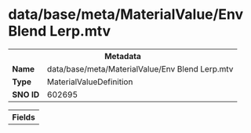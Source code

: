 <h1>data/base/meta/MaterialValue/Env Blend Lerp.mtv</h1><table><tr><th colspan="100%">Metadata</th></tr><tr><td><b>Name</b></td><td>data/base/meta/MaterialValue/Env Blend Lerp.mtv</td></tr><tr><td><b>Type</b></td><td>MaterialValueDefinition</td></tr><tr><td><b>SNO ID</b></td><td>602695</td></tr></table>

<table><tr><th colspan="100%">Fields</th></tr></table>

